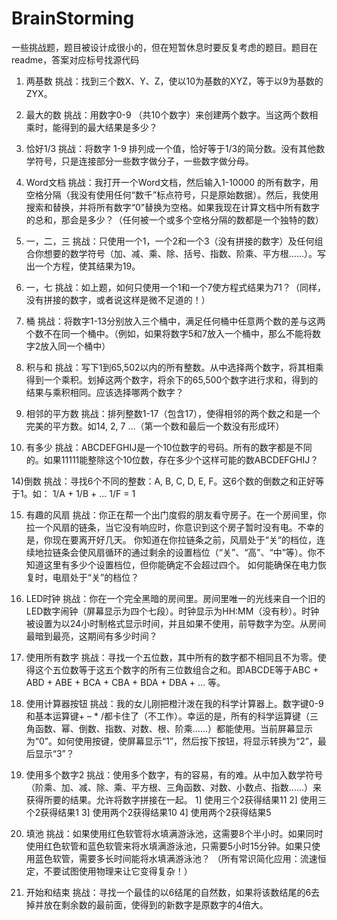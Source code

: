 BrainStorming
=============

一些挑战题，题目被设计成很小的，但在短暂休息时要反复考虑的题目。题目在readme，答案对应标号找源代码

1) 两基数
挑战：找到三个数X、Y、Z，使以10为基数的XYZ，等于以9为基数的ZYX。

3) 最大的数
挑战：用数字0-9 （共10个数字）来创建两个数字。当这两个数相乘时，能得到的最大结果是多少？

4) 恰好1/3
挑战：将数字 1-9 排列成一个值，恰好等于1/3的简分数。没有其他数学符号，只是连接部分一些数字做分子，一些数字做分母。

6) Word文档
挑战：我打开一个Word文档，然后输入1-10000 的所有数字，用空格分隔（我没有使用任何“数千”标点符号，只是原始数据）。然后，我使用搜索和替换，并将所有数字“0”替换为空格。如果我现在计算文档中所有数字的总和，那会是多少？（任何被一个或多个空格分隔的数都是一个独特的数）

8) 一，二，三
挑战：只使用一个1，一个2和一个3（没有拼接的数字）及任何组合你想要的数学符号（加、减、乘、除、括号、指数、阶乘、平方根……）。写出一个方程，使其结果为19。

9) 一，七
挑战：如上题，如何只使用一个1和一个7使方程式结果为71？（同样，没有拼接的数字，或者说这样是微不足道的！）

10) 桶
挑战：将数字1-13分别放入三个桶中，满足任何桶中任意两个数的差与这两个数不在同一个桶中。（例如，如果将数字5和7放入一个桶中，那么不能将数字2放入同一个桶中）

11) 积与和
挑战：写下1到65,502以内的所有整数。从中选择两个数字，将其相乘得到一个乘积。划掉这两个数字，将余下的65,500个数字进行求和，得到的结果与乘积相同。应该选择哪两个数字？

12) 相邻的平方数
挑战：排列整数1-17（包含17），使得相邻的两个数之和是一个完美的平方数。如14, 2, 7 …（第一个数和最后一个数没有形成环）

13) 有多少
挑战：ABCDEFGHIJ是一个10位数字的号码。所有的数字都是不同的。如果11111能整除这个10位数，存在多少个这样可能的数ABCDEFGHIJ？

14)倒数
挑战：寻找6个不同的整数：A, B, C, D, E, F。这6个数的倒数之和正好等于1。如： 1/A + 1/B + … 1/F = 1

15) 有趣的风扇
挑战：你正在帮一个出门度假的朋友看守房子。在一个房间里，你拉一个风扇的链条，当它没有响应时，你意识到这个房子暂时没有电。不幸的是，你现在要离开好几天。
你知道在你拉链条之前，风扇处于“关”的档位，连续地拉链条会使风扇循环的通过剩余的设置档位（“关”、“高”、“中”等）。你不知道这里有多少个设置档位，但你能确定不会超过四个。
如何能确保在电力恢复时，电扇处于“关”的档位？

16) LED时钟
挑战：你在一个完全黑暗的房间里。房间里唯一的光线来自一个旧的LED数字闹钟（屏幕显示为四个七段）。时钟显示为HH:MM（没有秒）。时钟被设置为以24小时制格式显示时间，并且如果不使用，前导数字为空。从房间最暗到最亮，这期间有多少时间？

17) 使用所有数字
挑战：寻找一个五位数，其中所有的数字都不相同且不为零。使得这个五位数等于这五个数字的所有三位数组合之和。即ABCDE等于ABC + ABD + ABE + BCA + CBA + BDA + DBA + … 等。

18) 使用计算器按钮
挑战：我的女儿刚把橙汁泼在我的科学计算器上。数字键0-9和基本运算键+ – * /都卡住了（不工作）。幸运的是，所有的科学运算键（三角函数、幂、倒数、指数、对数、根、阶乘……）都能使用。当前屏幕显示为“0”。如何使用按键，使屏幕显示“1”，然后按下按钮，将显示转换为“2”，最后显示“3”？

19) 使用多个数字2
挑战：使用多个数字，有的容易，有的难。从中加入数学符号（阶乘、加、减、除、乘、平方根、三角函数、对数、小数点、指数……）来获得所要的结果。允许将数字拼接在一起。
1] 使用三个2获得结果11
2] 使用三个2获得结果1
3] 使用两个2获得结果10
4] 使用两个2获得结果5

20) 填池
挑战：如果使用红色软管将水填满游泳池，这需要8个半小时。如果同时使用红色软管和蓝色软管来将水填满游泳池，只需要5小时15分钟。如果只使用蓝色软管，需要多长时间能将水填满游泳池？
（所有常识简化应用：流速恒定，不要试图使用物理来让它变得复杂！）

21) 开始和结束
挑战：寻找一个最佳的以6结尾的自然数，如果将该数结尾的6去掉并放在剩余数的最前面，使得到的新数字是原数字的4倍大。